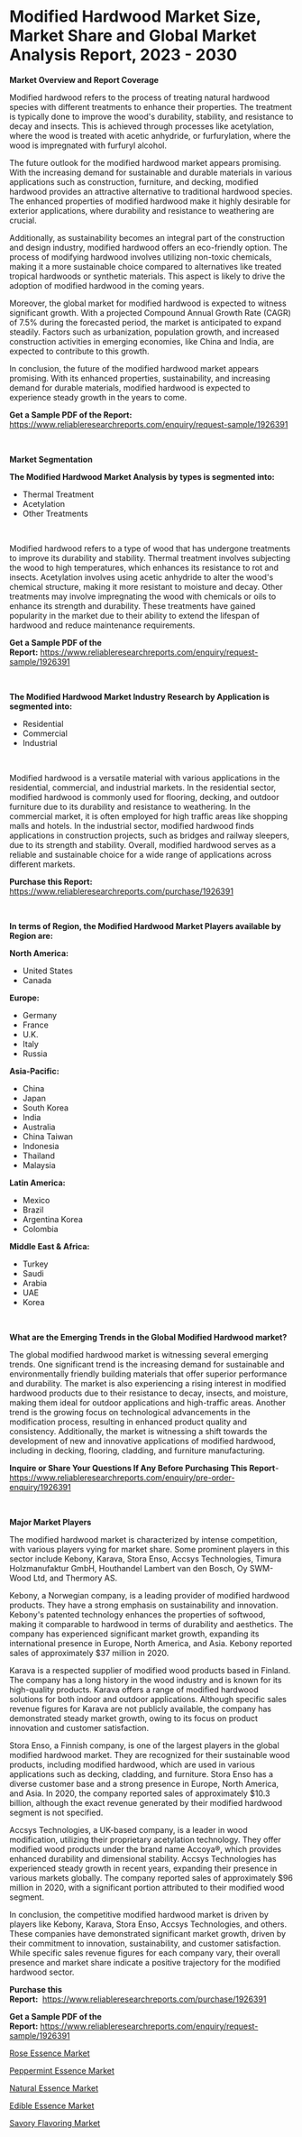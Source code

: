 <p><h1>Modified Hardwood Market Size, Market Share and Global Market Analysis Report, 2023 - 2030</h1></p><p><strong>Market Overview and Report Coverage</strong></p>
<p><p>Modified hardwood refers to the process of treating natural hardwood species with different treatments to enhance their properties. The treatment is typically done to improve the wood's durability, stability, and resistance to decay and insects. This is achieved through processes like acetylation, where the wood is treated with acetic anhydride, or furfurylation, where the wood is impregnated with furfuryl alcohol.</p><p>The future outlook for the modified hardwood market appears promising. With the increasing demand for sustainable and durable materials in various applications such as construction, furniture, and decking, modified hardwood provides an attractive alternative to traditional hardwood species. The enhanced properties of modified hardwood make it highly desirable for exterior applications, where durability and resistance to weathering are crucial.</p><p>Additionally, as sustainability becomes an integral part of the construction and design industry, modified hardwood offers an eco-friendly option. The process of modifying hardwood involves utilizing non-toxic chemicals, making it a more sustainable choice compared to alternatives like treated tropical hardwoods or synthetic materials. This aspect is likely to drive the adoption of modified hardwood in the coming years.</p><p>Moreover, the global market for modified hardwood is expected to witness significant growth. With a projected Compound Annual Growth Rate (CAGR) of 7.5% during the forecasted period, the market is anticipated to expand steadily. Factors such as urbanization, population growth, and increased construction activities in emerging economies, like China and India, are expected to contribute to this growth.</p><p>In conclusion, the future of the modified hardwood market appears promising. With its enhanced properties, sustainability, and increasing demand for durable materials, modified hardwood is expected to experience steady growth in the years to come.</p></p>
<p><strong>Get a Sample PDF of the Report:</strong> <a href="https://www.reliableresearchreports.com/enquiry/request-sample/1926391">https://www.reliableresearchreports.com/enquiry/request-sample/1926391</a></p>
<p>&nbsp;</p>
<p><strong>Market Segmentation</strong></p>
<p><strong>The Modified Hardwood Market Analysis by types is segmented into:</strong></p>
<p><ul><li>Thermal Treatment</li><li>Acetylation</li><li>Other Treatments</li></ul></p>
<p>&nbsp;</p>
<p><p>Modified hardwood refers to a type of wood that has undergone treatments to improve its durability and stability. Thermal treatment involves subjecting the wood to high temperatures, which enhances its resistance to rot and insects. Acetylation involves using acetic anhydride to alter the wood's chemical structure, making it more resistant to moisture and decay. Other treatments may involve impregnating the wood with chemicals or oils to enhance its strength and durability. These treatments have gained popularity in the market due to their ability to extend the lifespan of hardwood and reduce maintenance requirements.</p></p>
<p><strong>Get a Sample PDF of the Report:</strong>&nbsp;<a href="https://www.reliableresearchreports.com/enquiry/request-sample/1926391">https://www.reliableresearchreports.com/enquiry/request-sample/1926391</a></p>
<p>&nbsp;</p>
<p><strong>The Modified Hardwood Market Industry Research by Application is segmented into:</strong></p>
<p><ul><li>Residential</li><li>Commercial</li><li>Industrial</li></ul></p>
<p>&nbsp;</p>
<p><p>Modified hardwood is a versatile material with various applications in the residential, commercial, and industrial markets. In the residential sector, modified hardwood is commonly used for flooring, decking, and outdoor furniture due to its durability and resistance to weathering. In the commercial market, it is often employed for high traffic areas like shopping malls and hotels. In the industrial sector, modified hardwood finds applications in construction projects, such as bridges and railway sleepers, due to its strength and stability. Overall, modified hardwood serves as a reliable and sustainable choice for a wide range of applications across different markets.</p></p>
<p><strong>Purchase this Report:</strong>&nbsp; <a href="https://www.reliableresearchreports.com/purchase/1926391">https://www.reliableresearchreports.com/purchase/1926391</a></p>
<p>&nbsp;</p>
<p><strong>In terms of Region, the Modified Hardwood Market Players available by Region are:</strong></p>
<p>
    <p> <strong> North America: </strong>
        <ul>
            <li>United States</li>
            <li>Canada</li>
        </ul>
        </p> 
    <p> <strong> Europe: </strong>
        <ul>
            <li>Germany</li>
            <li>France</li>
            <li>U.K.</li>
            <li>Italy</li>
            <li>Russia</li>
        </ul>
        </p> 
    <p> <strong> Asia-Pacific: </strong>
        <ul>
            <li>China</li>
            <li>Japan</li>
            <li>South Korea</li>
            <li>India</li>
            <li>Australia</li>
            <li>China Taiwan</li>
            <li>Indonesia</li>
            <li>Thailand</li>
            <li>Malaysia</li>
        </ul>
        </p> 
    <p> <strong> Latin America: </strong>
        <ul>
            <li>Mexico</li>
            <li>Brazil</li>
            <li>Argentina Korea</li>
            <li>Colombia</li>
        </ul>
        </p> 
    <p> <strong> Middle East & Africa: </strong>
        <ul>
            <li>Turkey</li>
            <li>Saudi</li>
            <li>Arabia</li>
            <li>UAE</li>
            <li>Korea</li>
        </ul>
    </p>
    </p>
<p>&nbsp;</p>
<p><strong>What are the Emerging Trends in the Global Modified Hardwood market?</strong></p>
<p><p>The global modified hardwood market is witnessing several emerging trends. One significant trend is the increasing demand for sustainable and environmentally friendly building materials that offer superior performance and durability. The market is also experiencing a rising interest in modified hardwood products due to their resistance to decay, insects, and moisture, making them ideal for outdoor applications and high-traffic areas. Another trend is the growing focus on technological advancements in the modification process, resulting in enhanced product quality and consistency. Additionally, the market is witnessing a shift towards the development of new and innovative applications of modified hardwood, including in decking, flooring, cladding, and furniture manufacturing.</p></p>
<p><strong>Inquire or Share Your Questions If Any Before Purchasing This Report</strong>- <a href="https://www.reliableresearchreports.com/enquiry/pre-order-enquiry/1926391">https://www.reliableresearchreports.com/enquiry/pre-order-enquiry/1926391</a></p>
<p>&nbsp;</p>
<p><strong>Major Market Players</strong></p>
<p><p>The modified hardwood market is characterized by intense competition, with various players vying for market share. Some prominent players in this sector include Kebony, Karava, Stora Enso, Accsys Technologies, Timura Holzmanufaktur GmbH, Houthandel Lambert van den Bosch, Oy SWM-Wood Ltd, and Thermory AS.</p><p>Kebony, a Norwegian company, is a leading provider of modified hardwood products. They have a strong emphasis on sustainability and innovation. Kebony's patented technology enhances the properties of softwood, making it comparable to hardwood in terms of durability and aesthetics. The company has experienced significant market growth, expanding its international presence in Europe, North America, and Asia. Kebony reported sales of approximately $37 million in 2020.</p><p>Karava is a respected supplier of modified wood products based in Finland. The company has a long history in the wood industry and is known for its high-quality products. Karava offers a range of modified hardwood solutions for both indoor and outdoor applications. Although specific sales revenue figures for Karava are not publicly available, the company has demonstrated steady market growth, owing to its focus on product innovation and customer satisfaction.</p><p>Stora Enso, a Finnish company, is one of the largest players in the global modified hardwood market. They are recognized for their sustainable wood products, including modified hardwood, which are used in various applications such as decking, cladding, and furniture. Stora Enso has a diverse customer base and a strong presence in Europe, North America, and Asia. In 2020, the company reported sales of approximately $10.3 billion, although the exact revenue generated by their modified hardwood segment is not specified.</p><p>Accsys Technologies, a UK-based company, is a leader in wood modification, utilizing their proprietary acetylation technology. They offer modified wood products under the brand name Accoya®, which provides enhanced durability and dimensional stability. Accsys Technologies has experienced steady growth in recent years, expanding their presence in various markets globally. The company reported sales of approximately $96 million in 2020, with a significant portion attributed to their modified wood segment.</p><p>In conclusion, the competitive modified hardwood market is driven by players like Kebony, Karava, Stora Enso, Accsys Technologies, and others. These companies have demonstrated significant market growth, driven by their commitment to innovation, sustainability, and customer satisfaction. While specific sales revenue figures for each company vary, their overall presence and market share indicate a positive trajectory for the modified hardwood sector.</p></p>
<p><strong>Purchase this Report:</strong>&nbsp;&nbsp;<a href="https://www.reliableresearchreports.com/purchase/1926391">https://www.reliableresearchreports.com/purchase/1926391</a></p>
<p></p>
<p><strong>Get a Sample PDF of the Report:</strong>&nbsp;<a href="https://www.reliableresearchreports.com/enquiry/request-sample/1926391">https://www.reliableresearchreports.com/enquiry/request-sample/1926391</a></p>
<p><p><a href="https://medium.com/@suryayadavrp23/rose-essence-market-outlook-industry-overview-and-forecast-2023-to-2030-76ef94a2976e">Rose Essence Market</a></p><p><a href="https://medium.com/@react.shoe.mask/peppermint-essence-market-size-reveals-the-best-marketing-channels-in-global-industry-f5d2b86ce03f">Peppermint Essence Market</a></p><p><a href="https://medium.com/@klrahulrp23/natural-essence-market-insight-market-trends-growth-forecasted-from-2023-to-2030-cd57e923b9f3">Natural Essence Market</a></p><p><a href="https://medium.com/@nayanmongiarp23/edible-essence-market-size-cagr-trends-2024-2030-9ce1c596d1f4">Edible Essence Market</a></p><p><a href="https://medium.com/@draft.web.back/savory-flavoring-market-research-report-its-history-and-forecast-2023-to-2030-1262452e69f3">Savory Flavoring Market</a></p></p>